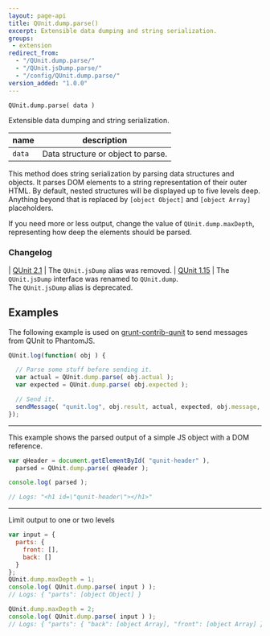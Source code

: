 ```yaml
---
layout: page-api
title: QUnit.dump.parse()
excerpt: Extensible data dumping and string serialization.
groups:
 - extension
redirect_from:
  - "/QUnit.dump.parse/"
  - "/QUnit.jsDump.parse/"
  - "/config/QUnit.dump.parse/"
version_added: "1.0.0"
---
```


`QUnit.dump.parse( data )`

Extensible data dumping and string serialization.

| name | description |
|------|-------------|
| `data` | Data structure or object to parse. |

This method does string serialization by parsing data structures and objects. It parses DOM elements to a string representation of their outer HTML. By default, nested structures will be displayed up to five levels deep. Anything beyond that is replaced by `[object Object]` and `[object Array]` placeholders.

If you need more or less output, change the value of `QUnit.dump.maxDepth`, representing how deep the elements should be parsed.

### Changelog

| [QUnit 2.1](https://github.com/qunitjs/qunit/releases/tag/2.1.0) | The `QUnit.jsDump` alias was removed.
| [QUnit 1.15](https://github.com/qunitjs/qunit/releases/tag/1.15.0) | The `QUnit.jsDump` interface was renamed to `QUnit.dump`.<br/>The `QUnit.jsDump` alias is deprecated.

## Examples

The following example is used on [grunt-contrib-qunit][] to send messages from QUnit to PhantomJS.

[grunt-contrib-qunit]: https://github.com/gruntjs/grunt-contrib-qunit/blob/7568f3ba04a5790b2c92f44da3ce5c7bdc1c7491/phantomjs/bridge.js#L24-L33

```js
QUnit.log(function( obj ) {

  // Parse some stuff before sending it.
  var actual = QUnit.dump.parse( obj.actual );
  var expected = QUnit.dump.parse( obj.expected );

  // Send it.
  sendMessage( "qunit.log", obj.result, actual, expected, obj.message, obj.source );
});
```

---

This example shows the parsed output of a simple JS object with a DOM reference.

```js
var qHeader = document.getElementById( "qunit-header" ),
  parsed = QUnit.dump.parse( qHeader );

console.log( parsed );

// Logs: "<h1 id=\"qunit-header\"></h1>"
```

---

Limit output to one or two levels

```js
var input = {
  parts: {
    front: [],
    back: []
  }
};
QUnit.dump.maxDepth = 1;
console.log( QUnit.dump.parse( input ) );
// Logs: { "parts": [object Object] }

QUnit.dump.maxDepth = 2;
console.log( QUnit.dump.parse( input ) );
// Logs: { "parts": { "back": [object Array], "front": [object Array] } }
```
